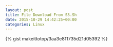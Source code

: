 ```yaml
---
layout: post                                                                                                              
title: File Download From S3.Sh                                                                                                                       
date: 2015-10-29 14:42:25+00:00                                                                                                                        
categories: Linux                                                                                                                
---                                                                                                                              
```


{% gist makeittotop/3aa3e811735d21d05392 %}                                                                                                           

